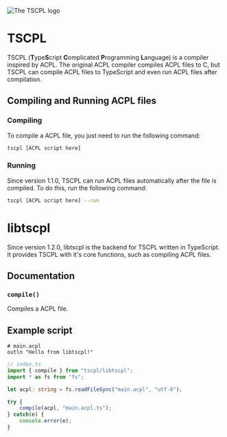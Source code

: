 ![The TSCPL logo](https://u.cubeupload.com/MDWalters/2nw3cy.jpg)
# TSCPL
TSCPL (**T**ype**S**cript **C**omplicated **P**rogramming **L**anguage) is a compiler inspired by ACPL. The original ACPL compiler compiles ACPL files to C, but TSCPL can compile ACPL files to TypeScript and even run ACPL files after compilation.
## Compiling and Running ACPL files
### Compiling
To compile a ACPL file, you just need to run the following command:
```bash
tscpl [ACPL script here]
```
### Running
Since version 1.1.0, TSCPL can run ACPL files automatically after the file is compiled. To do this, run the following command:
```bash
tscpl [ACPL script here] --run
```
# libtscpl
Since version 1.2.0, libtscpl is the backend for TSCPL written in TypeScript. It provides TSCPL with it's core functions, such as compiling ACPL files.
## Documentation
### `compile()`
Compiles a ACPL file.
## Example script
```
# main.acpl
outln "Hello from libtscpl!"
```

```ts
// index.ts
import { compile } from "tscpl/libtscpl";
import * as fs from "fs";

let acpl: string = fs.readFileSync("main.acpl", "utf-8");

try {
    compile(acpl, "main.acpl.ts");
} catch(e) {
    console.error(e);
}
```